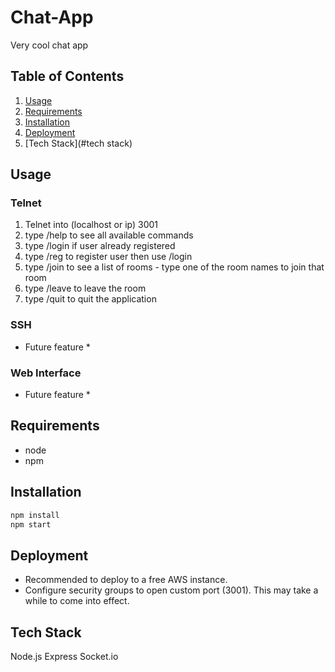 # Chat-App

Very cool chat app

## Table of Contents

1. [Usage](#usage)
1. [Requirements](#requirements)
1. [Installation](#installation)
1. [Deployment](#deployment)
1. [Tech Stack](#tech stack)


## Usage

### Telnet ###
1. Telnet into (localhost or ip) 3001
1. type /help to see all available commands
1. type /login if user already registered
1. type /reg to register user then use /login
1. type /join to see a list of rooms - type one of the room names to join that room
1. type /leave to leave the room
1. type /quit to quit the application

### SSH ###
* Future feature *

### Web Interface ###
* Future feature *


## Requirements
- node
- npm 


## Installation

```sh
npm install
npm start
```


## Deployment
- Recommended to deploy to a free AWS instance.
- Configure security groups to open custom port (3001). This may take a while to come into effect.

## Tech Stack
Node.js
Express
Socket.io

